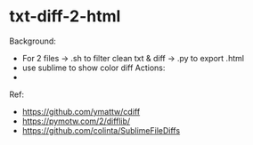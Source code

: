 # txt-diff-2-html
Background:
- For 2 files -> .sh to filter clean txt & diff -> .py to export .html
- use sublime to show color diff 
Actions:
- 
Ref: 
- https://github.com/ymattw/cdiff
- https://pymotw.com/2/difflib/
- https://github.com/colinta/SublimeFileDiffs
